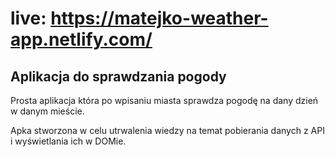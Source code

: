 # live: https://matejko-weather-app.netlify.com/

## Aplikacja do sprawdzania pogody

Prosta aplikacja która po wpisaniu miasta sprawdza pogodę na dany dzień w danym mieście.  

Apka stworzona w celu utrwalenia wiedzy na temat pobierania danych z API i wyświetlania ich w DOMie.
